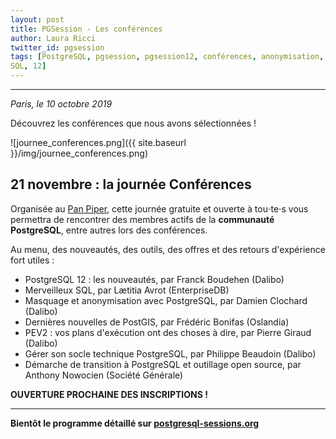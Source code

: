 ```yaml
---
layout: post
title: PGSession - Les conférences
author: Laura Ricci
twitter_id: pgsession
tags: [PostgreSQL, pgsession, pgsession12, conférences, anonymisation, migration, PEV2, PostgreSQL Anonymizer, PostGIS,
SQL, 12]
---
```


---

*Paris, le 10 octobre 2019*

Découvrez les conférences que nous avons sélectionnées !

<!--MORE-->

![journee_conferences.png]({{ site.baseurl }}/img/journee_conferences.png)

## 21 novembre : la journée Conférences

Organisée au [Pan Piper](https://www.pan-piper.com/), cette journée gratuite et ouverte à tou⋅te⋅s vous permettra de
rencontrer des membres actifs de la **communauté PostgreSQL**, entre autres lors des conférences.

Au menu, des nouveautés, des outils, des offres et des retours d'expérience fort utiles :

   * PostgreSQL 12 : les nouveautés, par Franck Boudehen (Dalibo)
   * Merveilleux SQL, par Lætitia Avrot (EnterpriseDB)
   * Masquage et anonymisation avec PostgreSQL, par Damien Clochard (Dalibo)
   * Dernières nouvelles de PostGIS, par Frédéric Bonifas (Oslandia)
   * PEV2 : vos plans d'exécution ont des choses à dire, par Pierre Giraud (Dalibo)
   * Gérer son socle technique PostgreSQL, par Philippe Beaudoin (Dalibo)
   * Démarche de transition à PostgreSQL et outillage open source, par Anthony Nowocien (Société Générale)
   
   
**OUVERTURE PROCHAINE DES INSCRIPTIONS !**


---------------------

**Bientôt le programme détaillé sur [postgresql-sessions.org](https://dali.bo/2019_site_pgsessions)**


 




